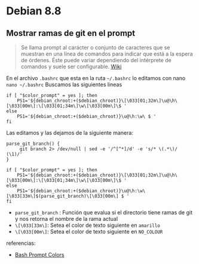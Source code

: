# Debian 8.8
## Mostrar ramas de git en el prompt

> Se llama prompt al carácter o conjunto de caracteres que se muestran en una línea de comandos para indicar que está a la espera de órdenes. Éste puede variar dependiendo del intérprete de comandos y suele ser configurable. [Wiki](https://es.wikipedia.org/wiki/Prompt)

En el archivo `.bashrc` que esta en la ruta `~/.bashrc` lo editamos con nano
`nano ~/.bashrc`
Buscamos las siguientes lineas
``` 
if [ "$color_prompt" = yes ]; then
    PS1='${debian_chroot:+($debian_chroot)}\[\033[01;32m\]\u@\h\[\033[00m\]:\[\033[01;34m\]\w\[\033[00m\]\$ '
else
    PS1='${debian_chroot:+($debian_chroot)}\u@\h:\w\ $ '
fi
```
Las editamos y las dejamos de la siguiente manera:

```
parse_git_branch() {
     git branch 2> /dev/null | sed -e '/^[^*]/d' -e 's/* \(.*\)/ (\1)/'
}
 
if [ "$color_prompt" = yes ]; then
    PS1='${debian_chroot:+($debian_chroot)}\[\033[01;32m\]\u@\h\[\033[00m\]:\[\033[01;34m\]\w\[\033[00m\]\$ '
else
    PS1='${debian_chroot:+($debian_chroot)}\u@\h:\w\[\033[33m\]$(parse_git_branch)\[\033[00m\] $ '
fi
```
- `parse_git_branch` : Función que evalua si el directorio tiene ramas de git y nos retorna el nombre de la rama actual
- `\[\033[33m\]`: Setea el color de texto siguiente en `amarillo`
- `\[\033[00m\]`: Setea el color de texto siguiente en `NO_COLOUR`

referencias:
- [Bash Prompt Colors](http://tldp.org/HOWTO/Bash-Prompt-HOWTO/x329.html)
